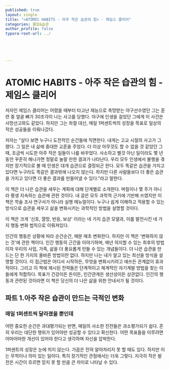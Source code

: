 ```yaml
---
published: true
layout: single
title: "<ATOMIC HABITS - 아주 작은 습관의 힘> - 제임스 클리어"
categories: 몰입&습관
author_profile: false
typora-root-url: ../





---
```


# ATOMIC HABITS - 아주 작은 습관의 힘 - 제임스 클리어

저자인 제임스 클리어는 어렸을 때부터 타고난 재능으로 촉망받는 야구선수였던 그는 훈련 중 얼굴 뼈가 30조각이 나는 사고를 당했다. 야구에 인생을 걸었던 그에게 이 사건은 사망선고와도 같았다. 하지만 그는 좌절 대신, 매일 1퍼센트씩의 성장을 목표로 일상의 작은 성공들을 이뤄나갔다.

저자는 "살다 보면 누구나 도전적인 순간들에 직면한다. 내게는 고교 시절의 사고가 그랬다. 그 일은 내 삶에 중대한 교훈을 주었다. 더 이상 아무것도 할 수 없을 것 같았던 그때, 조금씩 시도한 아주 작은 일들이 나를 바꾸었다. 사소하고 별것 아닌 일이라도 몇 년 동안 꾸준히 해나가면 정말로 놀랄 만한 결과가 나타난다. 우리 모두 인생에서 불행을 겪지만 장기적으로 볼 때 인생은 대개 습관으로 결정되곤 한다. 모두 똑같은 습관을 가지고 있다면 누구라도 똑같은 결과밖에 나오지 않는다. 하지만 다른 사람들보다 더 좋은 습관을 가지고 있다면 더 좋은 결과를 만들어낼 수 있다."라고 말한다.

이 책은 더 나은 습관을 세우는 계획에 대해 단계별로 소개한다. 며칠이나 몇 주가 아니라 평생 지속하는 습관에 관한 것이다. 내 글은 모두 과학적 근거에 기반해 쓰였지만 이 책은 학술 조사 연구서가 아니라 실행 메뉴얼이다. 누구나 쉽게 이해하고 적용할 수 있는 방식으로 습관을 세우고 삶을 변화시키는 과학적인 방법을 설명할 것이다. 

이 책은 크게 '신호, 열망, 반응, 보상' 이라는 네 가지 습관 모델과, 이를 발전시킨 네 가지 행동 변화 법칙으로 이뤄져있다.

인간의 행동은 상황에 따라 순간순간, 매분 매초 변화한다. 하지만 이 책은 '변화하지 않는 것'에 관한 책이다. 인간 행동의 근간을 이야기하며, 매년 의지할 수 있는 최후의 방법이자 우리의 사업, 가족, 삶을 더 풍요롭게 만들 수 있는 개념들이다. 더 나은 습관을 만드는 단 한 가지의 올바른 방법이란 없다. 하지만 나는 내가 알고 있는 최선을 방식을 설명할 것이다. 이 접근법은 어디서 시작하든, 무엇을 변화시키려고 애쓰든 관계없이 효과적이다. 그리고 이 책에 제시된 전략들은 단계적이고 체계적인 자기계발 방법을 찾는 이들에게 적합하다. 목표가 건강이든 돈이든, 인간관계든 생산성이든 상관없다. 인간의 행동과 관련된 것이라면 이 책은 당신의 더 나은 삶을 위한 안내서가 될 것이다.

## 

## 파트 1.아주 작은 습관이 만드는 극적인 변화

### 매일 1퍼센트씩 달라졌을 뿐인데

어떤 중요한 순간은 과대평가되는 반면, 매일의 사소한 진전들은 과소평가되기 쉽다. 흔히 우리는 대단한 행위가 있어야만 성공할 수 있다고 확신한다. 어떤 목표들을 이루려면 어마어마한 개선이 있어야 한다고 생각하며 자신을 압박한다.

1퍼센트의 성장은 눈에 띄지 않는다. 가끔은 전혀 알아차리지 못 할 때도 있다. 하지만 이는 무척이나 의미 있는 일이다. 특히 장기적인 관점에서는 더욱 그렇다. 지극히 작은 발전은 시간이 흐르면 믿지 못 할 만큼 큰 차이로 나타날 수 있다. 





















